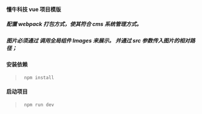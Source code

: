 #### 懂牛科技 vue 项目模版

##### 配置 webpack 打包方式，使其符合 cms 系统管理方式。

##### 图片必须通过 调用全局组件 Images 来展示。 并通过 src 参数传入图片的相对路径；

#### 安装依赖

> <code> npm install </code>

#### 启动项目

> <code> npm run dev </code>
